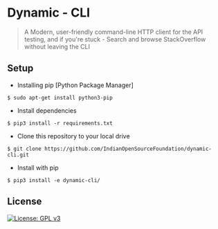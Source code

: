 # Dynamic - CLI
>  A Modern, user-friendly command-line HTTP client for the API testing, and if you're stuck - Search and browse StackOverflow without leaving the CLI


## Setup

 - Installing pip [Python Package Manager]
  ```shell
$ sudo apt-get install python3-pip
```

 - Install dependencies  
 ```shell
$ pip3 install -r requirements.txt
```

- Clone this repository to your local drive
 ```shell
$ git clone https://github.com/IndianOpenSourceFoundation/dynamic-cli.git
```

- Install with pip
 ```shell
$ pip3 install -e dynamic-cli/
```

## License

[![License: GPL v3](https://img.shields.io/badge/License-GPLv3-blue.svg)](https://www.gnu.org/licenses/gpl-3.0)
